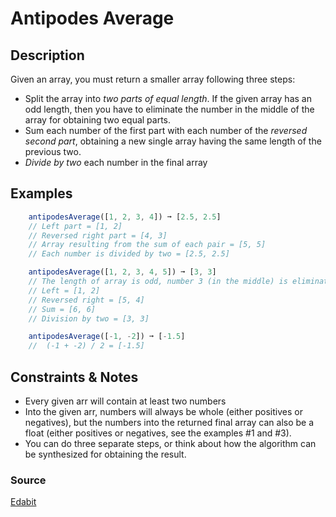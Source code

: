 # Antipodes Average

## Description
Given an array, you must return a smaller array following three steps:

- Split the array into *two parts of equal length*. If the given array has an odd length, then you have to eliminate the number in the middle of the array for obtaining two equal parts.
- Sum each number of the first part with each number of the *reversed second part*, obtaining a new single array having the same length of the previous two.
- *Divide by two* each number in the final array

## Examples
```javascript
    antipodesAverage([1, 2, 3, 4]) ➞ [2.5, 2.5]
    // Left part = [1, 2]
    // Reversed right part = [4, 3]
    // Array resulting from the sum of each pair = [5, 5]
    // Each number is divided by two = [2.5, 2.5]

    antipodesAverage([1, 2, 3, 4, 5]) ➞ [3, 3]
    // The length of array is odd, number 3 (in the middle) is eliminated
    // Left = [1, 2]
    // Reversed right = [5, 4]
    // Sum = [6, 6]
    // Division by two = [3, 3]

    antipodesAverage([-1, -2]) ➞ [-1.5]
    //  (-1 + -2) / 2 = [-1.5]
```

## Constraints & Notes
- Every given arr will contain at least two numbers
- Into the given arr, numbers will always be whole (either positives or negatives), but the numbers into the returned final array can also be a float (either positives or negatives, see the examples #1 and #3).
- You can do three separate steps, or think about how the algorithm can be synthesized for obtaining the result.

### Source
[Edabit](https://edabit.com/challenge/NJ5GkgQbshyDDX3bq)